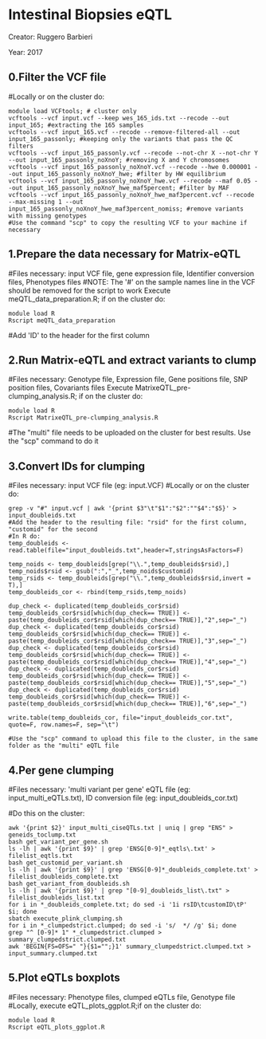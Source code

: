 Intestinal Biopsies eQTL
=========================

Creator: Ruggero Barbieri

Year: 2017

0.Filter the VCF file
--------------------------------------------
#Locally or on the cluster do:
```
module load VCFtools; # cluster only
vcftools --vcf input.vcf --keep wes_165_ids.txt --recode --out input_165; #extracting the 165 samples
vcftools --vcf input_165.vcf --recode --remove-filtered-all --out input_165_passonly; #keeping only the variants that pass the QC filters
vcftools --vcf input_165_passonly.vcf --recode --not-chr X --not-chr Y --out input_165_passonly_noXnoY; #removing X and Y chromosomes
vcftools --vcf input_165_passonly_noXnoY.vcf --recode --hwe 0.000001 --out input_165_passonly_noXnoY_hwe; #filter by HW equilibrium
vcftools --vcf input_165_passonly_noXnoY_hwe.vcf --recode --maf 0.05 --out input_165_passonly_noXnoY_hwe_maf5percent; #filter by MAF
vcftools --vcf input_165_passonly_noXnoY_hwe_maf3percent.vcf --recode --max-missing 1 --out input_165_passonly_noXnoY_hwe_maf3percent_nomiss; #remove variants with missing genotypes
#Use the command "scp" to copy the resulting VCF to your machine if necessary
```

1.Prepare the data necessary for Matrix-eQTL
--------------------------------------------

#Files necessary: input VCF file, gene expression file, Identifier conversion files, Phenotypes files
#NOTE: The '#' on the sample names line in the VCF should be removed for the script to work
Execute meQTL_data_preparation.R; if on the cluster do:
```
module load R
Rscript meQTL_data_preparation

```
#Add 'ID' to the header for the first column

2.Run Matrix-eQTL and extract variants to clump
-----------------------------------------------

#Files necessary: Genotype file, Expression file, Gene positions file, SNP position files, Covariants files
Execute MatrixeQTL_pre-clumping_analysis.R; if on the cluster do:
```
module load R
Rscript MatrixeQTL_pre-clumping_analysis.R

```
#The "multi" file needs to be uploaded on the cluster for best results. Use the "scp" command to do it

3.Convert IDs for clumping
--------------------------
#Files necessary: input VCF file (eg: input.VCF)
#Locally or on the cluster do:
```
grep -v "#" input.vcf | awk '{print $3"\t"$1":"$2":""$4":"$5}' > input_doubleids.txt
#Add the header to the resulting file: "rsid" for the first column, "customid" for the second
#In R do:
temp_doubleids <- read.table(file="input_doubleids.txt",header=T,stringsAsFactors=F)

temp_noids <- temp_doubleids[grep("\\.",temp_doubleids$rsid),]
temp_noids$rsid <- gsub(":","_",temp_noids$customid)
temp_rsids <- temp_doubleids[grep("\\.",temp_doubleids$rsid,invert = T),]
temp_doubleids_cor <- rbind(temp_rsids,temp_noids)

dup_check <- duplicated(temp_doubleids_cor$rsid)
temp_doubleids_cor$rsid[which(dup_check== TRUE)] <- paste(temp_doubleids_cor$rsid[which(dup_check== TRUE)],"2",sep="_")
dup_check <- duplicated(temp_doubleids_cor$rsid)
temp_doubleids_cor$rsid[which(dup_check== TRUE)] <- paste(temp_doubleids_cor$rsid[which(dup_check== TRUE)],"3",sep="_")
dup_check <- duplicated(temp_doubleids_cor$rsid)
temp_doubleids_cor$rsid[which(dup_check== TRUE)] <- paste(temp_doubleids_cor$rsid[which(dup_check== TRUE)],"4",sep="_")
dup_check <- duplicated(temp_doubleids_cor$rsid)
temp_doubleids_cor$rsid[which(dup_check== TRUE)] <- paste(temp_doubleids_cor$rsid[which(dup_check== TRUE)],"5",sep="_")
dup_check <- duplicated(temp_doubleids_cor$rsid)
temp_doubleids_cor$rsid[which(dup_check== TRUE)] <- paste(temp_doubleids_cor$rsid[which(dup_check== TRUE)],"6",sep="_")

write.table(temp_doubleids_cor, file="input_doubleids_cor.txt", quote=F, row.names=F, sep="\t")

#Use the "scp" command to upload this file to the cluster, in the same folder as the "multi" eQTL file  
```
4.Per gene clumping
-------------------
#Files necessary: 'multi variant per gene' eQTL file (eg: input_multi_eQTLs.txt), ID conversion file (eg: input_doubleids_cor.txt) 

#Do this on the cluster:
```
awk '{print $2}' input_multi_ciseQTLs.txt | uniq | grep "ENS" > geneids_toclump.txt
bash get_variant_per_gene.sh
ls -lh | awk '{print $9}' | grep 'ENSG[0-9]*_eqtls\.txt' > filelist_eqtls.txt
bash get_customid_per_variant.sh
ls -lh | awk '{print $9}' | grep 'ENSG[0-9]*_doubleids_complete.txt' > filelist_doubleids_complete.txt
bash get_variant_from_doubleids.sh
ls -lh | awk '{print $9}' | grep "[0-9]_doubleids_list\.txt" > filelist_doubleids_list.txt
for i in *_doubleids_complete.txt; do sed -i '1i rsID\tcustomID\tP' $i; done
sbatch execute_plink_clumping.sh
for i in *_clumpedstrict.clumped; do sed -i 's/  */ /g' $i; done
grep "^ [0-9]* 1" *_clumpedstrict.clumped > summary_clumpedstrict.clumped.txt
awk 'BEGIN{FS=OFS=" "}{$1="";}1' summary_clumpedstrict.clumped.txt > input_summary.clumped.txt
```

5.Plot eQTLs boxplots
---------------------
#Files necessary: Phenotype files, clumped eQTLs file, Genotype file
#Locally, execute eQTL_plots_ggplot.R;if on the cluster do:
```
module load R
Rscript eQTL_plots_ggplot.R

```
